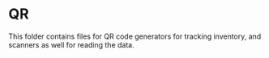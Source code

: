 # QR
This folder contains files for QR code generators for tracking inventory, and scanners as well for reading the data.
